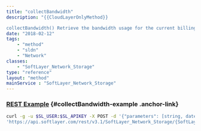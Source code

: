 ```yaml
---
title: "collectBandwidth"
description: "{{CloudLayerOnlyMethod}} 

collectBandwidth() Retrieve the bandwidth usage for the current billing cycle. "
date: "2018-02-12"
tags:
    - "method"
    - "sldn"
    - "Network"
classes:
    - "SoftLayer_Network_Storage"
type: "reference"
layout: "method"
mainService : "SoftLayer_Network_Storage"
---
```


### [REST Example](#collectBandwidth-example) <a href="/article/rest/"><i class="fas fa-question"></i></a> {#collectBandwidth-example .anchor-link} 
```bash
curl -g -u $SL_USER:$SL_APIKEY -X POST -d '{"parameters": [string, dateTime, dateTime]}' \
'https://api.softlayer.com/rest/v3.1/SoftLayer_Network_Storage/{SoftLayer_Network_StorageID}/collectBandwidth'
```
